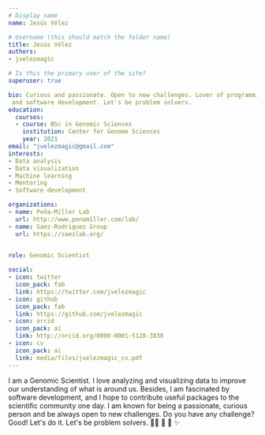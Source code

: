 ```yaml
---
# Display name
name: Jesús Vélez

# Username (this should match the folder name)
title: Jesús Vélez
authors:
- jvelezmagic

# Is this the primary user of the site?
superuser: true

bio: Curious and passionate. Open to new challenges. Lover of programming
 and software development. Let's be problem solvers.
education:
  courses:
  - course: BSc in Genomic Sciences
    institution: Center for Genome Sciences
    year: 2021
email: "jvelezmagic@gmail.com"
interests:
- Data analysis
- Data visualization
- Machine learning
- Mentoring
- Software development

organizations:
- name: Peña-Miller Lab
  url: http://www.penamiller.com/lab/
- name: Saez-Rodriguez Group
  url: https://saezlab.org/

  
role: Genomic Scientist

social:
- icon: twitter
  icon_pack: fab
  link: https://twitter.com/jvelezmagic
- icon: github
  icon_pack: fab
  link: https://github.com/jvelezmagic
- icon: orcid
  icon_pack: ai
  link: http://orcid.org/0000-0001-5128-3838
- icon: cv
  icon_pack: ai
  link: media/files/jvelezmagic_cv.pdf
---
```


I am a Genomic Scientist. I love analyzing and visualizing data to improve our
understanding of what is around us. Besides, I am fascinated by software
development, and I hope to contribute useful packages to the scientific
community one day. I am known for being a passionate, curious person and
be always open to new challenges. Do you have any challenge?
Good! Let's do it. Let's be problem solvers.
:man_technologist: :monocle_face: :owl: :sparkles: 
